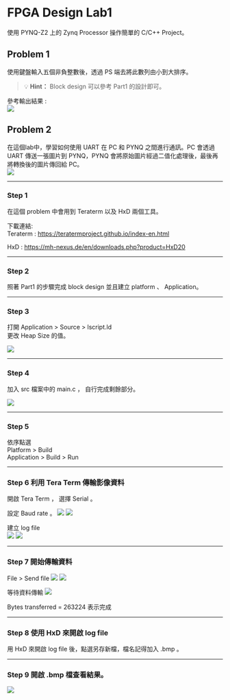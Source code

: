 # FPGA Design Lab1

使用 PYNQ-Z2 上的 Zynq Processor 操作簡單的 C/C++  Project。

## Problem 1
使用鍵盤輸入五個非負整數後，透過 PS 端去將此數列由小到大排序。

> 💡 **Hint：** Block design 可以參考 Part1 的設計即可。



參考輸出結果 :  
![](png/answer.png)


## Problem 2 
在這個lab中，學習如何使用 UART 在 PC 和 PYNQ 之間進行通訊。PC 會透過 UART 傳送一張圖片到 PYNQ，PYNQ 會將原始圖片經過二值化處理後，最後再將轉換後的圖片傳回給 PC。  
![](png/picture.png)

___
### Step 1 
在這個 problem 中會用到 Teraterm 以及 HxD 兩個工具。

下載連結:  
Teraterm  : https://teratermproject.github.io/index-en.html  

HxD  : https://mh-nexus.de/en/downloads.php?product=HxD20  

___
### Step 2
照著 Part1 的步驟完成 block design 並且建立 platform 、 Application。

___
### Step 3 
打開 Application > Source > lscript.ld  
更改 Heap Size 的值。  

![](png/Heap.png)

___
### Step 4  
加入 src 檔案中的 main.c ， 自行完成剩餘部分。  

![](png/main.png)

___
### Step 5
依序點選  
Platform > Build   
Application > Build > Run  

___
### Step 6  利用 Tera Term 傳輸影像資料
開啟 Tera Term  ， 選擇 Serial 。  

設定 Baud rate 。
![](png/setup.png)
![](png/Baud.png)


建立 log file  
![](png/log.png)
![](png/log_setup.png)

___
### Step 7  開始傳輸資料

File > Send file
![](png/send_file.png)
![](png/Send.png)  

等待資料傳輸
![](png/Bytes_transfer.png)  

Bytes transferred = 263224 表示完成

___
### Step 8  使用 HxD 來開啟 log file

用 HxD 來開啟 log file 後，點選另存新檔，檔名記得加入 .bmp 。

___
### Step 9 開啟 .bmp 檔查看結果。
![](png/binary.bmp)  
